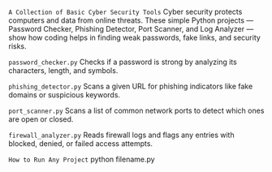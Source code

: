 `A Collection of Basic Cyber Security Tools`
Cyber security protects computers and data from online threats. These simple Python projects — Password Checker, Phishing Detector, Port Scanner, and Log Analyzer — show how coding helps in finding weak passwords, fake links, and security risks.

`password_checker.py`
Checks if a password is strong by analyzing its characters, length, and symbols.

`phishing_detector.py`
Scans a given URL for phishing indicators like fake domains or suspicious keywords.

`port_scanner.py`
Scans a list of common network ports to detect which ones are open or closed.

`firewall_analyzer.py`
Reads firewall logs and flags any entries with blocked, denied, or failed access attempts.

`How to Run Any Project`
python filename.py
